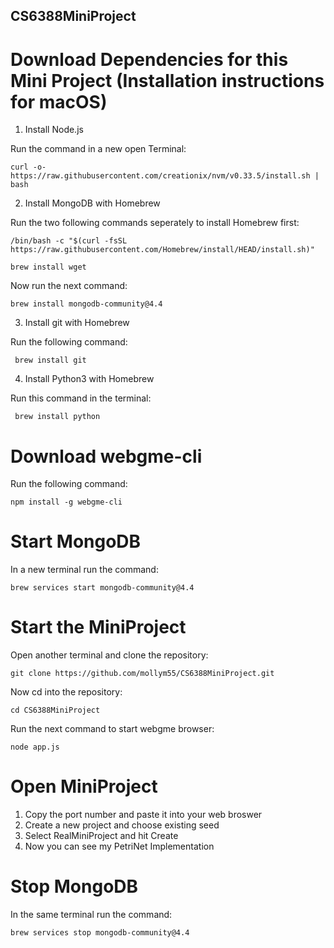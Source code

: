 ## CS6388MiniProject

# Download Dependencies for this Mini Project (Installation instructions for macOS)

1. Install Node.js
 
 Run the command in a new open Terminal:
 
    curl -o- https://raw.githubusercontent.com/creationix/nvm/v0.33.5/install.sh | bash
  
2. Install MongoDB with Homebrew


Run the two following commands seperately to install Homebrew first:

    /bin/bash -c "$(curl -fsSL https://raw.githubusercontent.com/Homebrew/install/HEAD/install.sh)"
    
    brew install wget
    
Now run the next command:

    brew install mongodb-community@4.4

3. Install git with Homebrew

Run the following command:

     brew install git

4. Install Python3 with Homebrew

Run this command in the terminal:

     brew install python
     

# Download webgme-cli

Run the following command:

    npm install -g webgme-cli
    
# Start MongoDB

In a new terminal run the command:

    brew services start mongodb-community@4.4
    
 # Start the MiniProject

Open another terminal and clone the repository:

    git clone https://github.com/mollym55/CS6388MiniProject.git
 
 Now cd into the repository:
  
    cd CS6388MiniProject

Run the next command to start webgme browser:

    node app.js
    
# Open MiniProject

1. Copy the port number and paste it into your web broswer
2. Create a new project and choose existing seed 
3. Select RealMiniProject and hit Create
4. Now you can see my PetriNet Implementation

# Stop MongoDB
In the same terminal run the command:

    brew services stop mongodb-community@4.4
